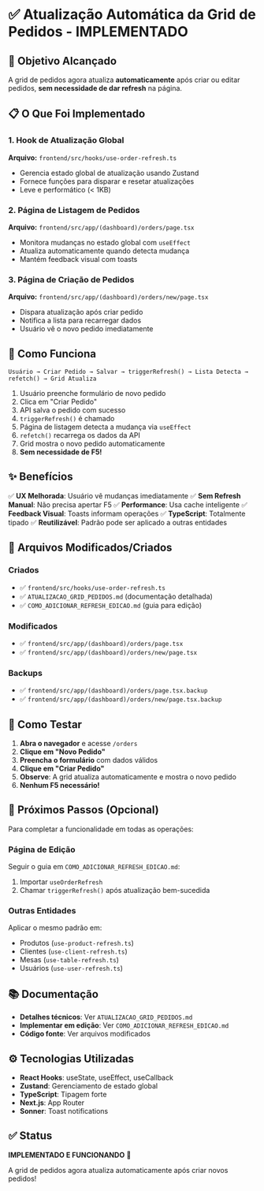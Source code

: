 # ✅ Atualização Automática da Grid de Pedidos - IMPLEMENTADO

## 🎯 Objetivo Alcançado

A grid de pedidos agora atualiza **automaticamente** após criar ou editar pedidos, **sem necessidade de dar refresh** na página.

## 📋 O Que Foi Implementado

### 1. Hook de Atualização Global
**Arquivo:** `frontend/src/hooks/use-order-refresh.ts`
- Gerencia estado global de atualização usando Zustand
- Fornece funções para disparar e resetar atualizações
- Leve e performático (< 1KB)

### 2. Página de Listagem de Pedidos
**Arquivo:** `frontend/src/app/(dashboard)/orders/page.tsx`
- Monitora mudanças no estado global com `useEffect`
- Atualiza automaticamente quando detecta mudança
- Mantém feedback visual com toasts

### 3. Página de Criação de Pedidos
**Arquivo:** `frontend/src/app/(dashboard)/orders/new/page.tsx`
- Dispara atualização após criar pedido
- Notifica a lista para recarregar dados
- Usuário vê o novo pedido imediatamente

## 🔄 Como Funciona

```
Usuário → Criar Pedido → Salvar → triggerRefresh() → Lista Detecta → refetch() → Grid Atualiza
```

1. Usuário preenche formulário de novo pedido
2. Clica em "Criar Pedido"
3. API salva o pedido com sucesso
4. `triggerRefresh()` é chamado
5. Página de listagem detecta a mudança via `useEffect`
6. `refetch()` recarrega os dados da API
7. Grid mostra o novo pedido automaticamente
8. **Sem necessidade de F5!**

## ✨ Benefícios

✅ **UX Melhorada**: Usuário vê mudanças imediatamente
✅ **Sem Refresh Manual**: Não precisa apertar F5
✅ **Performance**: Usa cache inteligente
✅ **Feedback Visual**: Toasts informam operações
✅ **TypeScript**: Totalmente tipado
✅ **Reutilizável**: Padrão pode ser aplicado a outras entidades

## 📁 Arquivos Modificados/Criados

### Criados
- ✅ `frontend/src/hooks/use-order-refresh.ts`
- ✅ `ATUALIZACAO_GRID_PEDIDOS.md` (documentação detalhada)
- ✅ `COMO_ADICIONAR_REFRESH_EDICAO.md` (guia para edição)

### Modificados
- ✅ `frontend/src/app/(dashboard)/orders/page.tsx`
- ✅ `frontend/src/app/(dashboard)/orders/new/page.tsx`

### Backups
- ✅ `frontend/src/app/(dashboard)/orders/page.tsx.backup`
- ✅ `frontend/src/app/(dashboard)/orders/new/page.tsx.backup`

## 🧪 Como Testar

1. **Abra o navegador** e acesse `/orders`
2. **Clique em "Novo Pedido"**
3. **Preencha o formulário** com dados válidos
4. **Clique em "Criar Pedido"**
5. **Observe**: A grid atualiza automaticamente e mostra o novo pedido
6. **Nenhum F5 necessário!**

## 🚀 Próximos Passos (Opcional)

Para completar a funcionalidade em todas as operações:

### Página de Edição
Seguir o guia em `COMO_ADICIONAR_REFRESH_EDICAO.md`:
1. Importar `useOrderRefresh`
2. Chamar `triggerRefresh()` após atualização bem-sucedida

### Outras Entidades
Aplicar o mesmo padrão em:
- Produtos (`use-product-refresh.ts`)
- Clientes (`use-client-refresh.ts`)
- Mesas (`use-table-refresh.ts`)
- Usuários (`use-user-refresh.ts`)

## 📚 Documentação

- **Detalhes técnicos**: Ver `ATUALIZACAO_GRID_PEDIDOS.md`
- **Implementar em edição**: Ver `COMO_ADICIONAR_REFRESH_EDICAO.md`
- **Código fonte**: Ver arquivos modificados

## ⚙️ Tecnologias Utilizadas

- **React Hooks**: useState, useEffect, useCallback
- **Zustand**: Gerenciamento de estado global
- **TypeScript**: Tipagem forte
- **Next.js**: App Router
- **Sonner**: Toast notifications

## ✅ Status

**IMPLEMENTADO E FUNCIONANDO** 🎉

A grid de pedidos agora atualiza automaticamente após criar novos pedidos!

